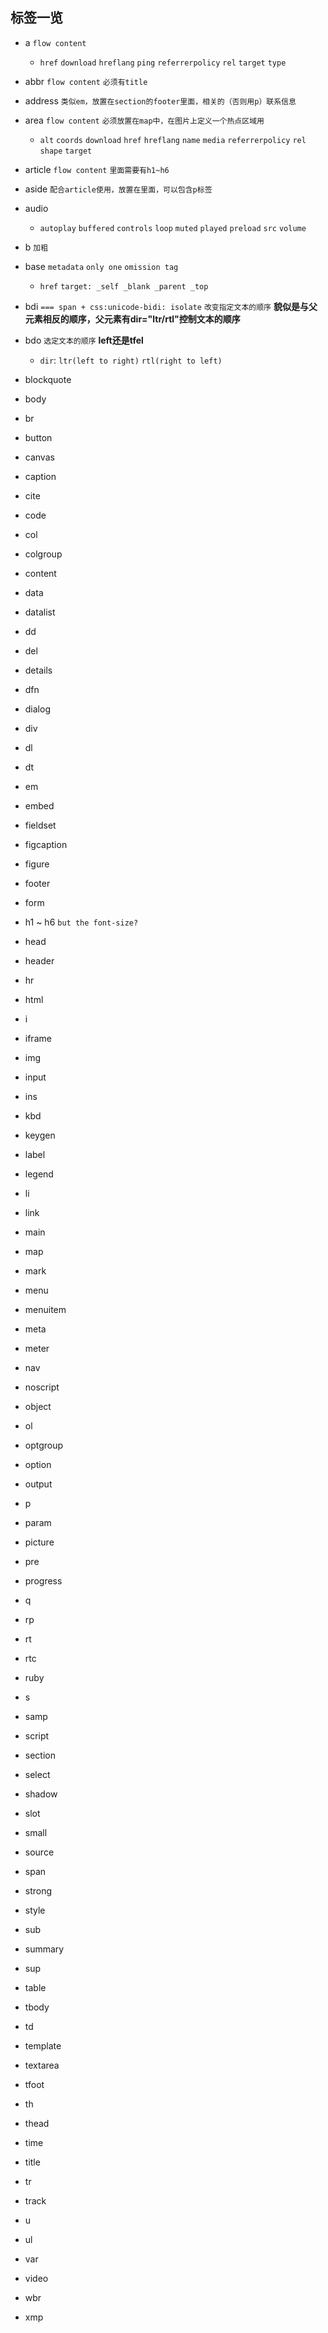 ## 标签一览

- a `flow content`
  - `href` `download` `hreflang` `ping` `referrerpolicy` `rel` `target` `type`
- abbr `flow content` `必须有title`
- address `类似em，放置在section的footer里面，相关的（否则用p）联系信息`
- area `flow content` `必须放置在map中，在图片上定义一个热点区域用`
  - `alt` `coords` `download` `href` `hreflang` `name` `media` `referrerpolicy` `rel` `shape` `target`
- article `flow content` `里面需要有h1~h6`
- aside `配合article使用，放置在里面，可以包含p标签`
- audio 
  - `autoplay` `buffered` `controls` `loop` `muted` `played` `preload` `src` `volume`

- b `加粗`
- base `metadata` `only one` `omission tag`
  - `href` `target: _self _blank _parent _top`
- bdi `=== span + css:unicode-bidi: isolate` `改变指定文本的顺序` **貌似是与父元素相反的顺序，父元素有dir="ltr/rtl"控制文本的顺序**
- bdo `选定文本的顺序` **left还是tfel**
  - `dir`: `ltr(left to right)` `rtl(right to left)`
- blockquote
- body
- br
- button
- canvas
- caption
- cite
- code
- col
- colgroup
- content

- data
- datalist
- dd
- del
- details
- dfn
- dialog
- div
- dl
- dt

- em
- embed
- fieldset
- figcaption
- figure
- footer
- form
- h1 ~ h6 `but the font-size?`
- head
- header
- hr
- html

- i
- iframe
- img
- input
- ins
- kbd
- keygen
- label
- legend
- li
- link
- main
- map
- mark
- menu
- menuitem
- meta
- meter
- nav
- noscript

- object
- ol
- optgroup
- option
- output
- p
- param
- picture
- pre
- progress
- q
- rp
- rt
- rtc
- ruby

- s
- samp
- script
- section
- select
- shadow
- slot
- small
- source
- span
- strong
- style
- sub
- summary
- sup

- table
- tbody
- td
- template
- textarea
- tfoot
- th
- thead
- time
- title
- tr
- track

- u
- ul
- var
- video
- wbr
- xmp